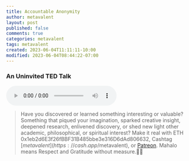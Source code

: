 ```yaml
---
title: Accountable Anonymity
author: metavalent
layout: post
published: false
comments: true
categories: metavalent
tags: metavalent
created: 2023-06-04T11:11:11-10:00
modified: 2023-06-04T08:44:22-07:00
---
```


### An Uninvited TED Talk

<audio controls>
  <source src="https://github.com/metavalent/metavalent.github.io/blob/gh-pages/assets/audio-video/TEDTalk-Draft.mp3?raw=true" type="audio/mpeg">
  <source src="https://github.com/metavalent/metavalent.github.io/blob/gh-pages/assets/audio-video/TEDTalk-Draft.mp3?raw=true" type="audio/ogg">
Your browser does not support the audio element.
</audio>

<!-- For custom thumbnail
![alt text](/assets/images/image.jpg "title")
-->

> Have you discovered or learned something interesting or valuable? Something that piqued your imagination, sparked creative insight, deepened research, enlivened discovery, or shed new light other academic, philosophical, or spiritual interest? Make it real with ETH 0x1eb2d6E3f26fBBF31B485bbe3e316D6dAd806632, Cashtag [$metavalent](https://cash.app/$metavalent), or [Patreon](https://patreon.com/metavalent). Mahalo means Respect and Gratitude without measure.🙏🏼
